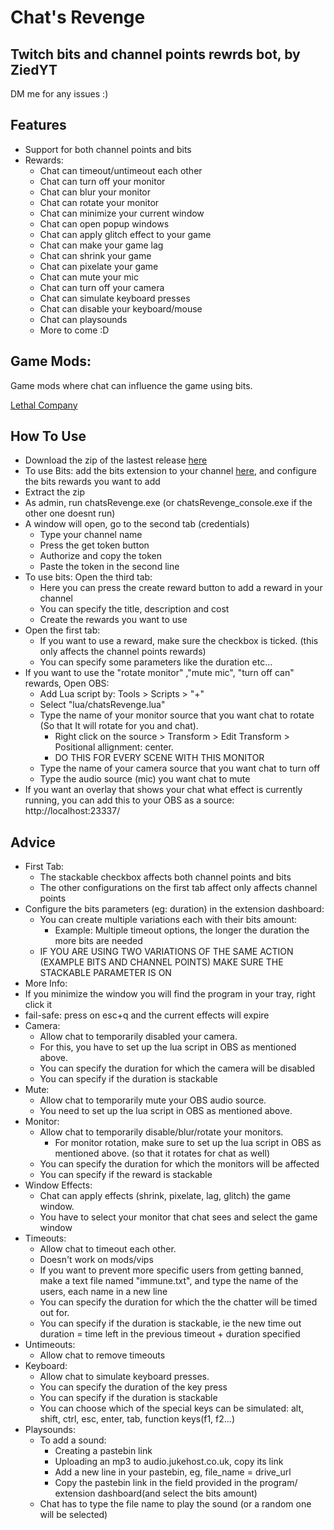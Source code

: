 # Chat's Revenge
## Twitch bits and channel points rewrds bot, by ZiedYT
DM me for any issues :)
## Features
- Support for both channel points and bits
- Rewards:
    - Chat can timeout/untimeout each other
    - Chat can turn off your monitor
    - Chat can blur your monitor
    - Chat can rotate your monitor
    - Chat can minimize your current window
    - Chat can open popup windows
    - Chat can apply glitch effect to your game
    - Chat can make your game lag
    - Chat can shrink your game
    - Chat can pixelate your game
    - Chat can mute your mic
    - Chat can turn off your camera
    - Chat can simulate keyboard presses
    - Chat can disable your keyboard/mouse
    - Chat can playsounds
    - More to come :D
## Game Mods:
Game mods where chat can influence the game using bits.

[Lethal Company](https://thunderstore.io/c/lethal-company/p/ZiedYT/ChatsRevenge/)
 
## How To Use
- Download the zip of the lastest release [here](https://github.com/ZiedYT/chats-revenge-public/releases)
- To use Bits: add the bits extension to your channel [here](https://dashboard.twitch.tv/extensions/6fwhzhvt0ljihf9o1vzvjfp12jvkax), and configure the bits rewards you want to add
- Extract the zip
- As admin, run chatsRevenge.exe (or chatsRevenge_console.exe if the other one doesnt run)
- A window will open, go to the second tab (credentials)
    - Type your channel name
    - Press the get token button
    - Authorize and copy the token
    - Paste the token in the second line
- To use bits: Open the third tab:
    - Here you can press the create reward button to add a reward in your channel
    - You can specify the title, description and cost
    - Create the rewards you want to use
- Open the first tab:
    - If you want to use a reward, make sure the checkbox is ticked. (this only affects the channel points rewards)
    - You can specify some parameters like the duration etc...
- If you want to use the "rotate monitor" ,"mute mic", "turn off can" rewards, Open OBS:
    - Add Lua script by: Tools > Scripts > "+"
    - Select "lua/chatsRevenge.lua"
    - Type the name of your monitor source that you want chat to rotate (So that It will rotate for you and chat).
        - Right click on the source > Transform > Edit Transform > Positional allignment: center.
        - DO THIS FOR EVERY SCENE WITH THIS MONITOR
    - Type the name of your camera source that you want chat to turn off
    - Type the audio source (mic) you want chat to mute
- If you want an overlay that shows your chat what effect is currently running, you can add this to your OBS as a source: http://localhost:23337/
  
## Advice
- First Tab:    
    - The stackable checkbox affects both channel points and bits
    - The other configurations on the first tab affect only affects channel points
- Configure the bits parameters (eg: duration) in the extension dashboard:
    - You can create multiple variations each with their bits amount:
      - Example: Multiple timeout options, the longer the duration the more bits are needed
  - IF YOU ARE USING TWO VARIATIONS OF THE SAME ACTION (EXAMPLE BITS AND CHANNEL POINTS) MAKE SURE THE STACKABLE PARAMETER IS ON
- More Info:
- If you minimize the window you will find the program in your tray, right click it    
- fail-safe: press on esc+q and the current effects will expire
- Camera:   
    - Allow chat to temporarily disabled your camera.     
    - For this, you have to set up the lua script in OBS as mentioned above.
    - You can specify the duration for which the camera will be disabled
    - You can specify if the duration is stackable
- Mute:
    - Allow chat to temporarily mute your OBS audio source.
    - You need to set up the lua script in OBS as mentioned above.
- Monitor:
    - Allow chat to temporarily disable/blur/rotate your monitors.
        -  For monitor rotation, make sure to set up the lua script in OBS as mentioned above. (so that it rotates for chat as well)
    - You can specify the duration for which the monitors will be affected
    - You can specify if the reward is stackable
- Window Effects:
    - Chat can apply effects (shrink, pixelate, lag, glitch) the game window.
    - You have to select your monitor that chat sees and select the game window
- Timeouts:
    - Allow chat to timeout each other.
    - Doesn't work on mods/vips
    - If you want to prevent more specific users from getting banned, make a text file named "immune.txt", and type the name of the users, each name in a new line
    - You can specify the duration for which the the chatter will be timed out for.
    - You can specify if the duration is stackable, ie the new time out duration = time left in the previous timeout + duration specified
- Untimeouts:
    - Allow chat to remove timeouts
- Keyboard:
    - Allow chat to simulate keyboard presses.
    - You can specify the duration of the key press
    - You can specify if the duration is stackable
    - You can choose which of the special keys can be simulated: alt, shift, ctrl, esc, enter, tab, function keys(f1, f2...)
- Playsounds:
    - To add a sound:
        - Creating a pastebin link
        - Uploading an mp3 to audio.jukehost.co.uk, copy its link
        - Add a new line in your pastebin, eg, file_name = drive_url
        - Copy the pastebin link in the field provided in the program/ extension dashboard(and select the bits amount)
    - Chat has to type the file name to play the sound (or a random one will be selected)

